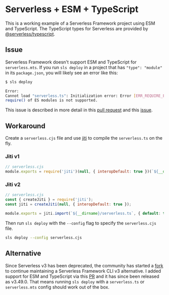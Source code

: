 # Serverless + ESM + TypeScript
This is a working example of a Serverless Framework project using ESM and TypeScript. The TypeScript types for Serverless are provided by [@serverless/typescript](https://www.npmjs.com/package/@serverless/typescript).

## Issue
Serverless Framework doesn't support ESM and TypeScript for `serverless.mts`. If you run `sls deploy` in a project that has `"type": "module"` in its `package.json`, you will likely see an error like this:

```sh
$ sls deploy

Error:
Cannot load "serverless.ts": Initialization error: Error [ERR_REQUIRE_ESM]: Must use import to load ES Module: /Users/zirkelc/serverless.ts
require() of ES modules is not supported.
```

This issue is described in more detail in this [pull request](https://github.com/serverless/serverless/pull/11147) and this [issue](https://github.com/serverless/serverless/issues/11039).

## Workaround
Create a `serverless.cjs` file and use [jiti](https://github.com/unjs/jiti) to compile the `serverless.ts` on the fly. 

### Jiti v1

```js
// serverless.cjs
module.exports = require('jiti')(null, { interopDefault: true })(`${__dirname}/serverless.ts`);
```

### Jiti v2 

```js
// serverless.cjs
const { createJiti } = require('jiti');
const jiti = createJiti(null, { interopDefault: true });

module.exports = jiti.import(`${__dirname}/serverless.ts`, { default: true });
```

Then run `sls deploy` with the `--config` flag to specify the `serverless.cjs` file.

```sh
sls deploy --config serverless.cjs
```

## Alternative
Since Serverless v3 has been deprecated, the community has started a [fork](https://github.com/oss-serverless/serverless) to continue maintaining a Serverless Framework CLI v3 alternative.
I added support for ESM and TypeScript via this [PR](https://github.com/oss-serverless/serverless/pull/30) and it has since been released as v3.49.0. That means running `sls deploy` with a `serverless.ts` or `serverless.mts` config should work out of the box.

 
